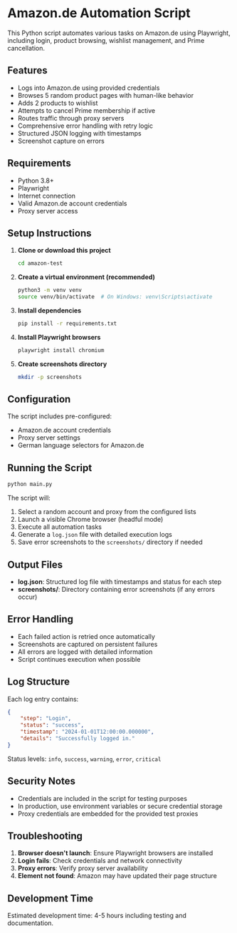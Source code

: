 # Amazon.de Automation Script

This Python script automates various tasks on Amazon.de using Playwright, including login, product browsing, wishlist management, and Prime cancellation.

## Features

- Logs into Amazon.de using provided credentials
- Browses 5 random product pages with human-like behavior
- Adds 2 products to wishlist
- Attempts to cancel Prime membership if active
- Routes traffic through proxy servers
- Comprehensive error handling with retry logic
- Structured JSON logging with timestamps
- Screenshot capture on errors

## Requirements

- Python 3.8+
- Playwright
- Internet connection
- Valid Amazon.de account credentials
- Proxy server access

## Setup Instructions

1. **Clone or download this project**
   ```bash
   cd amazon-test
   ```

2. **Create a virtual environment (recommended)**
   ```bash
   python3 -m venv venv
   source venv/bin/activate  # On Windows: venv\Scripts\activate
   ```

3. **Install dependencies**
   ```bash
   pip install -r requirements.txt
   ```

4. **Install Playwright browsers**
   ```bash
   playwright install chromium
   ```

5. **Create screenshots directory**
   ```bash
   mkdir -p screenshots
   ```

## Configuration

The script includes pre-configured:
- Amazon.de account credentials
- Proxy server settings
- German language selectors for Amazon.de

## Running the Script

```bash
python main.py
```

The script will:
1. Select a random account and proxy from the configured lists
2. Launch a visible Chrome browser (headful mode)
3. Execute all automation tasks
4. Generate a `log.json` file with detailed execution logs
5. Save error screenshots to the `screenshots/` directory if needed

## Output Files

- **log.json**: Structured log file with timestamps and status for each step
- **screenshots/**: Directory containing error screenshots (if any errors occur)

## Error Handling

- Each failed action is retried once automatically
- Screenshots are captured on persistent failures
- All errors are logged with detailed information
- Script continues execution when possible

## Log Structure

Each log entry contains:
```json
{
    "step": "Login",
    "status": "success",
    "timestamp": "2024-01-01T12:00:00.000000",
    "details": "Successfully logged in."
}
```

Status levels: `info`, `success`, `warning`, `error`, `critical`

## Security Notes

- Credentials are included in the script for testing purposes
- In production, use environment variables or secure credential storage
- Proxy credentials are embedded for the provided test proxies

## Troubleshooting

1. **Browser doesn't launch**: Ensure Playwright browsers are installed
2. **Login fails**: Check credentials and network connectivity
3. **Proxy errors**: Verify proxy server availability
4. **Element not found**: Amazon may have updated their page structure

## Development Time

Estimated development time: 4-5 hours including testing and documentation.
